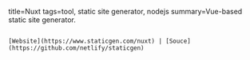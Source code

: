 title=Nuxt
tags=tool, static site generator, nodejs
summary=Vue-based static site generator.
~~~~~~

[Website](https://www.staticgen.com/nuxt) | [Souce](https://github.com/netlify/staticgen)


